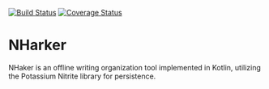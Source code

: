 [![Build Status](https://travis-ci.org/tsbonev/nharker.svg?branch=master)](https://travis-ci.org/tsbonev/nharker)
[![Coverage Status](https://coveralls.io/repos/github/tsbonev/nharker/badge.svg?branch=master)](https://coveralls.io/github/tsbonev/nharker?branch=master)

# NHarker
NHaker is an offline writing organization tool implemented in Kotlin, utilizing the Potassium Nitrite library for persistence.
